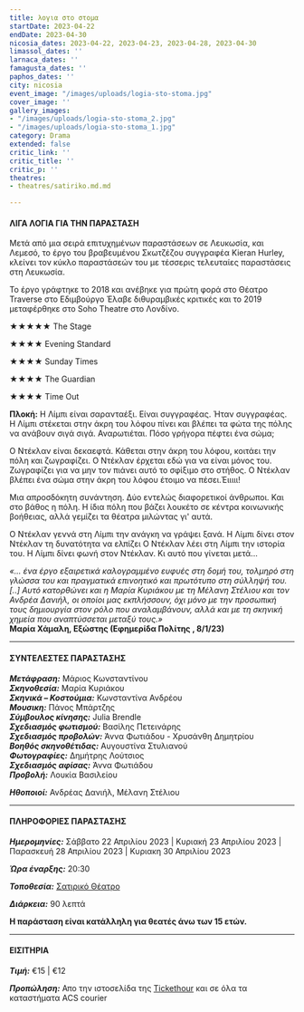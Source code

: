 ```yaml
---
title: λογια στο στομα
startDate: 2023-04-22
endDate: 2023-04-30
nicosia_dates: 2023-04-22, 2023-04-23, 2023-04-28, 2023-04-30
limassol_dates: ''
larnaca_dates: ''
famagusta_dates: ''
paphos_dates: ''
city: nicosia
event_image: "/images/uploads/logia-sto-stoma.jpg"
cover_image: ''
gallery_images:
- "/images/uploads/logia-sto-stoma_2.jpg"
- "/images/uploads/logia-sto-stoma_1.jpg"
category: Drama
extended: false
critic_link: ''
critic_title: ''
critic_p: ''
theatres:
- theatres/satiriko.md.md

---
```

#### ΛΙΓΑ ΛΟΓΙΑ ΓΙΑ ΤΗΝ ΠΑΡΑΣΤΑΣΗ

Μετά από μια σειρά επιτυχημένων παραστάσεων σε Λευκωσία, και Λεμεσό, το έργο του βραβευμένου Σκωτζέζου συγγραφέα Kieran Hurley, κλείνει τον κύκλο παραστάσεών του με τέσσερις τελευταίες παραστάσεις στη Λευκωσία.

Το έργο γράφτηκε το 2018 και ανέβηκε για πρώτη φορά στο Θέατρο Traverse στο Εδιμβούργο Έλαβε διθυραμβικές κριτικές και το 2019 μεταφέρθηκε στο Soho Theatre στο Λονδίνο.

★★★★★ The Stage

★★★★ Evening Standard

★★★★ Sunday Times

★★★★ The Guardian

​★★★★ Time Out

**Πλοκή:** Η Λίμπι είναι σαρανταέξι. Είναι συγγραφέας. Ήταν συγγραφέας. Η Λίμπι στέκεται στην άκρη του λόφου πίνει και βλέπει τα φώτα της πόλης να ανάβουν σιγά σιγά. Αναρωτιέται. Πόσο γρήγορα πέφτει ένα σώμα;

Ο Ντέκλαν είναι δεκαεφτά. Κάθεται στην άκρη του λόφου, κοιτάει την πόλη και ζωγραφίζει. Ο Ντέκλαν έρχεται εδώ για να είναι μόνος του. Ζωγραφίζει για να μην τον πιάνει αυτό το σφίξιμο στο στήθος. Ο Ντέκλαν βλέπει ένα σώμα στην άκρη του λόφου έτοιμο να πέσει.Έιιιιι!

Μια απροσδόκητη συνάντηση. Δύο εντελώς διαφορετικοί άνθρωποι. Και στο βάθος η πόλη. Η ίδια πόλη που βάζει λουκέτο σε κέντρα κοινωνικής βοήθειας, αλλά γεμίζει τα θέατρα μιλώντας γι' αυτά.

Ο Ντέκλαν γεννά στη Λίμπι την ανάγκη να γράψει ξανά. Η Λίμπι δίνει στον Ντέκλαν τη δυνατότητα να ελπίζει Ο Ντέκλαν λέει στη Λίμπι την ιστορία του. Η Λίμπι δίνει φωνή στον Ντέκλαν. Κι αυτό που γίνεται μετά...

_«... ένα έργο εξαιρετικά καλογραμμένο ευφυές στη δομή του, τολμηρό στη γλώσσα του και πραγματικά επινοητικό και πρωτότυπο στη σύλληψή του. \[..\] Αυτό κατορθώνει και η Μαρία Κυριάκου με τη Μέλανη Στέλιου και τον Ανδρέα Δανιήλ, οι οποίοι μας εκπλήσσουν, όχι μόνο με την προσωπική τους δημιουργία στον ρόλο που αναλαμβάνουν, αλλά και με τη σκηνική χημεία που αναπτύσσεται μεταξύ τους.»_   
**Μαρία Χάμαλη, Εξώστης (Εφημερίδα Πολίτης , 8/1/23)**

***

#### ΣΥΝΤΕΛΕΣΤΕΣ ΠΑΡΑΣΤΑΣΗΣ

**_Μετάφραση:_** Μάριος Κωνσταντίνου  
**_Σκηνοθεσία:_** Μαρία Κυριάκου  
**_Σκηνικά – Κοστούμια:_** Κωνσταντίνα Ανδρέου  
**_Μουσικη:_** Πάνος Μπάρτζης  
**_Σύμβουλος κίνησης:_** Julia Brendle  
**_Σχεδιασμός φωτισμού:_** Βασίλης Πετεινάρης  
**_Σχεδιασμός προβολών:_** Άννα Φωτιάδου - Χρυσάνθη Δημητρίου  
**_Βοηθός σκηνοθέτιδας:_** Αυγουστίνα Στυλιανού  
**_Φωτογραφίες:_** Δημήτρης Λούτσιος  
**_Σχεδιασμός αφίσας:_** Άννα Φωτιάδου  
**_Προβολή:_** Λουκία Βασιλείου

**_Ηθοποιοί:_** Ανδρέας Δανιήλ, Μέλανη Στέλιου

***

#### ΠΛΗΡΟΦΟΡΙΕΣ ΠΑΡΑΣΤΑΣΗΣ

**_Ημερομηνίες:_** Σάββατο 22 Απριλίου 2023 | Κυριακή 23 Απριλίου 2023 | Παρασκευή 28 Απριλίου 2023 | Κυριακη 30 Απριλίου 2023

**_Ώρα έναρξης:_** 20:30

**_Τοποθεσία:_** [Σατιρικό Θέατρο](?#map)

**_Διάρκεια:_** 90 λεπτά

**Η παράσταση είναι κατάλληλη για θεατές άνω των 15 ετών.**

***

#### ΕΙΣΙΤΗΡΙΑ

**_Τιμή:_** €15 | €12

**_Προπώληση:_** Απο την ιστοσελίδα της [Tickethour](https://shop.tickethour.com/showEventInformation.html?idEvent=4182) και σε όλα τα καταστήματα ACS courier